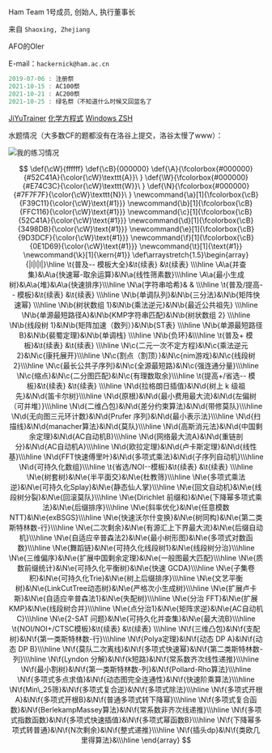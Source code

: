 Ham Team 1号成员, 创始人, 执行董事长

来自 `Shaoxing, Zhejiang`

AFO的OIer

E-mail：`hackernick@ham.ac.cn`

```cpp
2019-07-06 : 注册祭
2021-10-15 : AC100祭
2021-10-21 : AC200祭
2021-10-25 : 绿名祭（不知道什么时候又回蓝名了
```

[JiYuTrainer](https://github.com/imengyu/JiYuTrainer) [化学方程式](https://www.luogu.com.cn/blog/codesonic/chemistryinlatex) [Windows ZSH](https://zhuanlan.zhihu.com/p/455925403)

水题情况（大多数CF的题都没有在洛谷上提交，洛谷太慢了www）：

![我的练习情况](https://luogu-card.vercel.app/practice?id=221987)

$$
\def{\cW}{ffffff} \def{\cB}{000000}
\def{\A}{\fcolorbox{#000000}{#52C41A}{\color{\cW}\texttt{A}}\ }
\def{\W}{\fcolorbox{#000000}{#E74C3C}{\color{\cW}\texttt{W}}\ }
\def{\N}{\fcolorbox{#000000}{#7F7F7F}{\color{\cW}\texttt{N}}\ }
\newcommand{\a}[1]{\fcolorbox{\cB}{F39C11}{\color{\cW}\text{#1}}}
\newcommand{\b}[1]{\fcolorbox{\cB}{FFC116}{\color{\cW}\text{#1}}}
\newcommand{\c}[1]{\fcolorbox{\cB}{52C41A}{\color{\cW}\text{#1}}}
\newcommand{\d}[1]{\fcolorbox{\cB}{3498DB}{\color{\cW}\text{#1}}}
\newcommand{\e}[1]{\fcolorbox{\cB}{9D3DCF}{\color{\cW}\text{#1}}}
\newcommand{\f}[1]{\fcolorbox{\cB}{0E1D69}{\color{\cW}\text{#1}}}
\newcommand{\t}[1]{\text{#1}} \newcommand{\k}[1]{\kern{#1}}
\def\arraystretch{1.5}\begin{array}{|l|l|l|}\hline
\t{普及-- 模板大全}&\t{续表} &\t{续表} \\\hline
\A\a{并查集}&\A\a{快速幂-取余运算}&\N\a{线性筛素数}\\\hline
\A\a{最小生成树}&\A\a{堆}&\A\a{快速排序}\\\hline
\N\a{字符串哈希}& & \\\hline
\t{普及/提高-- 模板}&\t{续表} &\t{续表} \\\hline
\N\b{单调队列}&\N\b{三分法}&\N\b{矩阵快速幂} \\\hline
\N\b{树状数组 1}&\N\b{乘法逆元}&\N\b{最近公共祖先} \\\hline
\N\b{单源最短路径A}&\N\b{KMP字符串匹配}&\N\b{树状数组 2} \\\hline
\N\b{线段树 1}&\N\b{矩阵加速（数列）}&\N\b{ST表} \\\hline
\N\b{单源最短路径B}&\N\b{裴蜀定理}&\N\b{单调栈} \\\hline
\N\b{负环}&\\\hline
\t{普及+ 模板}&\t{续表} &\t{续表} \\\hline
\N\c{二元一次不定方程}&\N\c{乘法逆元2}&\N\c{康托展开}\\\hline
\N\c{割点（割顶）}&\N\c{nim游戏}&\N\c{线段树 2}\\\hline
\N\c{最长公共子序列}&\N\c{全源最短路}&\N\c{强连通分量}\\\hline
\N\c{缩点}&\N\c{二分图匹配}&\N\c{有理数取余}\\\hline
\t{提高+/省选-- 模板}&\t{续表} &\t{续表} \\\hline
\N\d{拉格朗日插值}&\N\d{树上 k 级祖先}&\N\d{笛卡尔树}\\\hline
\N\d{原根}&\N\d{最小费用最大流}&\N\d{左偏树（可并堆）}\\\hline
\N\d{二维凸包}&\N\d{差分约束算法}&\N\d{带修莫队}\\\hline
\N\d{无向图三元环计数}&\N\d{Prufer 序列}&\N\d{最小表示法}\\\hline
\N\d{扫描线}&\N\d{manacher算法}&\N\d{莫队}\\\hline
\N\d{高斯消元法}&\N\d{中国剩余定理}&\N\d{AC自动机B}\\\hline
\N\d{网络最大流A}&\N\d{重链剖分}&\N\d{AC自动机A}\\\hline
\N\d{欧拉定理}&\N\d{卢卡斯定理}&\N\d{线性基}\\\hline
\N\d{FFT快速傅里叶}&\N\d{多项式乘法}&\N\d{子序列自动机}\\\hline
\N\d{可持久化数组}\\\hline
\t{省选/NOI--模板}&\t{续表} &\t{续表} \\\hline
\N\e{树套树}&\N\e{半平面交}&\N\e{杜教筛}\\\hline
\N\e{多项式乘法逆}&\N\e{可持久化Splay}&\N\e{静态仙人掌}\\\hline
\N\e{回文自动机}&\N\e{线段树分裂}&\N\e{回滚莫队}\\\hline
\N\e{Dirichlet 前缀和}&\N\e{下降幂多项式乘法}&\N\e{后缀排序}\\\hline
\N\e{斜率优化}&\N\e{任意模数NTT}&\N\e{exBSGS}\\\hline
\N\e{快速沃尔什变换}&\N\e{树同构}&\N\e{第二类斯特林数-行}\\\hline
\N\e{二次剩余}&\N\e{有源汇上下界最大流}&\N\e{后缀自动机}\\\hline
\N\e{自适应辛普森法2}&\N\e{最小树形图}&\N\e{多项式对数函数}\\\hline
\N\e{舞蹈链}&\N\e{可持久化线段树1}&\N\e{线段树分治}\\\hline
\N\e{三维偏序}&\N\e{扩展中国剩余定理}&\N\e{一般图最大匹配}\\\hline
\N\e{质数前缀统计}&\N\e{可持久化平衡树}&\N\e{快速 GCDA}\\\hline
\N\e{子集卷积}&\N\e{可持久化Trie}&\N\e{树上后缀排序}\\\hline
\N\e{文艺平衡树}&\N\e{LinkCutTree动态树}&\N\e{严格次小生成树}\\\hline
\N\e{扩展卢卡斯}&\N\e{自适应辛普森法1}&\N\e{失配树}\\\hline
\N\e{分治 FFT}&\N\e{扩展 KMP}&\N\e{线段树合并}\\\hline
\N\e{点分治1}&\N\e{矩阵求逆}&\N\e{AC自动机C}\\\hline
\N\e{2-SAT 问题}&\N\e{可持久化并查集}&\N\e{最大流B}\\\hline
\t{NOI/NOI+/CTSC模板}&\t{续表} &\t{续表} \\\hline
\N\f{三维凸包}&\N\f{支配树}&\N\f{第一类斯特林数-行}\\\hline
\N\f{Polya定理}&\N\f{动态 DP A}&\N\f{动态 DP B}\\\hline
\N\f{莫队二次离线}&\N\f{多项式快速幂}&\N\f{第二类斯特林数-列}\\\hline
\N\f{Lyndon 分解}&\N\f{k短路}&\N\f{常系数齐次线性递推}\\\hline
\N\f{最小割树}&\N\f{第一类斯特林数-列}&\N\f{Pollard-Rho算法}\\\hline
\N\f{多项式多点求值}&\N\f{动态图完全连通性}&\N\f{快速阶乘算法}\\\hline
\N\f{Min\_25筛}&\N\f{多项式复合逆}&\N\f{多项式除法}\\\hline
\N\f{多项式开根A}&\N\f{多项式开根B}&\N\f{普通多项式转下降幂}\\\hline
\N\f{多项式复合函数}&\N\f{BerlekampMassey算法}&\N\f{常系数非齐次线递推}\\\hline
\N\f{多项式指数函数}&\N\f{多项式快速插值}&\N\f{多项式幂函数B}\\\hline
\N\f{下降幂多项式转普通}&\N\f{N次剩余}&\N\f{整式递推}\\\hline
\N\f{插头dp}&\N\f{类欧几里得算法}&\\\hline
\end{array}
$$
